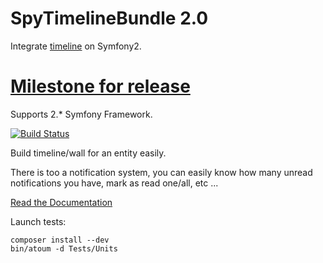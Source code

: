 SpyTimelineBundle 2.0
=====================

Integrate [timeline](https://github.com/stephpy/timeline) on Symfony2.

[Milestone for release](https://github.com/stephpy/TimelineBundle/issues?milestone=1&page=1&state=open)
==============================

Supports 2.* Symfony Framework.

[![Build Status](https://secure.travis-ci.org/stephpy/TimelineBundle.png?branch=master)](http://travis-ci.org/stephpy/TimelineBundle)

Build timeline/wall for an entity easily.

There is too a notification system, you can easily know how many unread notifications you have, mark as read one/all, etc ...

[Read the Documentation](https://github.com/stephpy/TimelineBundle/blob/master/Resources/doc/index.markdown)

Launch tests:

```
composer install --dev
bin/atoum -d Tests/Units
```
